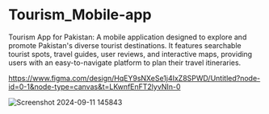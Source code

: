 # Tourism_Mobile-app
Tourism App for Pakistan: A mobile application designed to explore and promote Pakistan's diverse tourist destinations. It features searchable tourist spots, travel guides, user reviews, and interactive maps, providing users with an easy-to-navigate platform to plan their travel itineraries.


https://www.figma.com/design/HqEY9sNXeSe1j4IxZ8SPWD/Untitled?node-id=0-1&node-type=canvas&t=LKwnfEnFT2lyvNIn-0


![Screenshot 2024-09-11 145843](https://github.com/user-attachments/assets/9b54ba74-1d34-4d5c-b8fc-b8020d19b40d)

